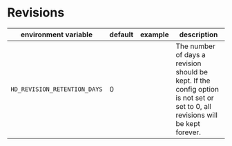 # Revisions

| environment variable         | default | example | description                                                                                                                    |
| ---------------------------- | ------- | ------- | ------------------------------------------------------------------------------------------------------------------------------ |
| `HD_REVISION_RETENTION_DAYS` | 0       |         | The number of days a revision should be kept. If the config option is not set or set to 0, all revisions will be kept forever. |
<!--
| `HD_IMAGE_PROXY` | -       | `https://image-proxy.example.com`   | **ToDo:** Add description  |
-->